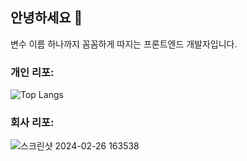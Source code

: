## 안녕하세요 👋
변수 이름 하나까지 꼼꼼하게 따지는 프론트엔드 개발자입니다.

  <!--[![code-zeen's github stats](https://github-readme-stats.vercel.app/api?username=code-zeen&show_icons=true&theme=neon)](https://github.com/code-zeen/github-readme-stats)-->

  ### 개인 리포:
  ![Top Langs](https://github-readme-stats.vercel.app/api/top-langs/?username=code-zeen&layout=donut&theme=neon)
  ### 회사 리포:
  ![스크린샷 2024-02-26 163538](https://github.com/code-zeen/code-zeen/assets/77660676/7f182607-b1e7-49c0-9a27-3be8894d79e5)


<!--
**code-zeen/code-zeen** is a ✨ _special_ ✨ repository because its `README.md` (this file) appears on your GitHub profile.

Here are some ideas to get you started:

- 🔭 I’m currently working on ...
- 🌱 I’m currently learning ...
- 👯 I’m looking to collaborate on ...
- 🤔 I’m looking for help with ...
- 💬 Ask me about ...
- 📫 How to reach me: ...
- 😄 Pronouns: ...
- ⚡ Fun fact: ...
-->
